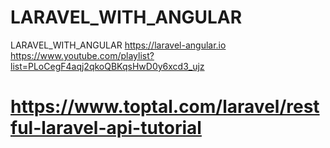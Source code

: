 # LARAVEL_WITH_ANGULAR
LARAVEL_WITH_ANGULAR
https://laravel-angular.io
https://www.youtube.com/playlist?list=PLoCegF4aqj2qkoQBKqsHwD0y6xcd3_ujz

# https://www.toptal.com/laravel/restful-laravel-api-tutorial
